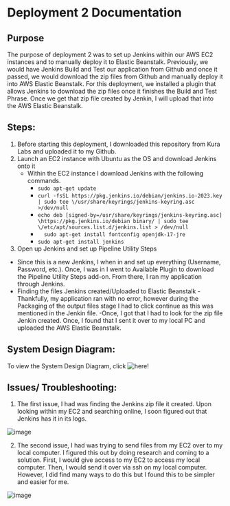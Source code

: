 # Deployment 2 Documentation
## Purpose
The purpose of deployment 2 was to set up Jenkins within our AWS EC2 instances and to manually deploy it to Elastic Beanstalk. Previously, we would have Jenkins Build and Test our application from Github and once it passed, we would download the zip files from Github and manually deploy it into AWS Elastic Beanstalk. For this deployment, we installed a plugin that allows Jenkins to download the zip files once it finishes the Build and Test Phrase. Once we get that zip file created by Jenkin, I will upload that into the AWS Elastic Beanstalk.

## Steps:
1. Before starting this deployment, I downloaded this repository from Kura Labs and uploaded it to my Github.
2. Launch an EC2 instance with Ubuntu as the OS and download Jenkins onto it
   - Within the EC2 instance I download Jenkins with the following commands.
       - `sudo apt-get update`
       - `curl -fsSL https://pkg.jenkins.io/debian/jenkins.io-2023.key | sudo tee \/usr/share/keyrings/jenkins-keyring.asc >/dev/null`
       - `echo deb [signed-by=/usr/share/keyrings/jenkins-keyring.asc] \https://pkg.jenkins.io/debian binary/ | sudo tee \/etc/apt/sources.list.d/jenkins.list > /dev/null`
       - `  sudo apt-get install fontconfig openjdk-17-jre`
       - `sudo apt-get install jenkins`
3. Open up Jenkins and set up Pipeline Utility Steps
  - Since this is a new Jenkins, I when in and set up everything (Username, Password, etc.). Once, I was in I went to Available Plugin to download the Pipeline Utility Steps add-on. From there, I ran my application through Jenkins.
  - Finding the files Jenkins created/Uploaded to Elastic Beanstalk
  -Thankfully, my application ran with no error, however during the Packaging of the output files stage I had to click continue as this was mentioned in the Jenkin file.
  -Once, I got that I had to look for the zip file Jenkin created. Once, I found that I sent it over to my local PC and uploaded the AWS Elastic Beanstalk.

## System Design Diagram:
To view the System Design Diagram, click ![here!]((https://github.com/auzhangLABS/Installing-Jenkins/blob/main/diagram.png))

## Issues/ Troubleshooting:
1. The first issue, I had was finding the Jenkins zip file it created. Upon looking within my EC2 and searching online, I soon figured out that Jenkins has it in its logs.

![image](https://github.com/auzhangLABS/Installing-Jenkins/assets/138344000/435fe75b-cba5-4172-b607-5cf429377356)

2. The second issue, I had was trying to send files from my EC2 over to my local computer. I figured this out by doing research and coming to a solution. First, I would give access to my EC2 to access my local computer. Then, I would send it over via ssh on my local computer. However, I did find many ways to do this but I found this to be simpler and easier for me.

![image](https://github.com/auzhangLABS/Installing-Jenkins/assets/138344000/1f120ff7-62e8-42e2-91d1-154a228dc6f3)
